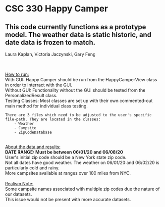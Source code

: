 # CSC 330 Happy Camper
## This code currently functions as a prototype model. The weather data is static historic, and date data is frozen to match.

Laura Kaplan, Victoria Jaczynski, Gary Feng

<br>
<br><u>How to run:</u>
<br>	With GUI: Happy Camper should be run from the HappyCamperView class in order to interract with the GUI.
<br>	Without GUI: Functionality without the GUI should be tested from the PersonalizedResult class.
<br>	Testing Classes: Most classes are set up with their own commented-out main method for individual class testing.
	
	There are 3 files which need to be adjusted to the user's specific file-path. They are located in the classes:
		- Weather
		- Campsite
		- ZipCodeDatabase

<br><u>About the data and results:</u>
<br>	<b>DATE RANGE: Must be between 06/01/20 and 06/08/20</b>
<br>	User's initial zip code should be a New York state zip code.
<br>	Not all dates have good weather. The weather on 06/01/20 and 06/02/20 is particularly cold and rainy.
<br>	More campsites available at ranges over 100 miles from NYC.
<br>
<br><u>Realism Note:</u>
<br>	Some campsite names associated with multiple zip codes due the nature of our datasets. 
<br>	This issue would not be present with more accurate datasets.
